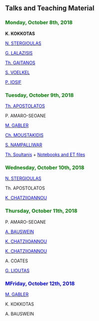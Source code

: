 ## Talks and Teaching Material

### <span style="color:green">Monday, October 8th, 2018</span>

**K. KOKKOTAS**

[<span style="color:blue">N. STERGIOULAS</span>](https://github.com/niksterg/gw_summer2018/raw/master/Stergioulas-1.pdf)

[<span style="color:blue">G. LALAZISIS</span>](https://github.com/niksterg/gw_summer2018/raw/master/Lalazisis.pdf)

[<span style="color:blue">Th. GAITANOS</span>](https://github.com/niksterg/gw_summer2018/raw/master/Gaitanos.pdf)

[<span style="color:blue">S. VOELKEL</span>](https://github.com/niksterg/gw_summer2018/raw/master/Voelkel.pdf)

[<span style="color:blue">P. IOSIF</span>](https://github.com/niksterg/gw_summer2018/raw/master/Iosif.pdf)

### <span style="color:green">Tuesday, October 9th, 2018</span>

[<span style="color:blue">Th. APOSTOLATOS</span>](https://github.com/niksterg/gw_summer2018/raw/master/Apostolatos-1.pdf)

P. AMARO-SEOANE

[<span style="color:blue">M. GABLER</span>](https://github.com/niksterg/gw_summer2018/raw/master/Gabler-1.pdf)

[<span style="color:blue">Ch. MOUSTAKIDIS</span>](https://github.com/niksterg/gw_summer2018/raw/master/Moustakidis.pdf)

[<span style="color:blue">S. NAMPALLIWAR</span>](https://github.com/niksterg/gw_summer2018/raw/master/Nampalliwar.pdf)

[<span style="color:blue">Th. Soultanis</span>](https://github.com/niksterg/gw_summer2018/raw/master/Soultanis.pdf) + [<span style="color:blue">Notebooks and ET files</span>](https://bitbucket.org/thsoulta/et_thessaloniki/src)

### <span style="color:green">Wednesday, October 10th, 2018</span>

[<span style="color:blue">N. STERGIOULAS</span>](https://github.com/niksterg/gw_summer2018/raw/master/Stergioulas-2.pdf)

Th. APOSTOLATOS

[<span style="color:blue">K. CHATZIIOANNOU</span>](https://github.com/niksterg/gw_summer2018/raw/master/Chatziioannou-1.pdf)

### <span style="color:green">Thursday, October 11th, 2018</span>

P. AMARO-SEOANE

[<span style="color:blue">A. BAUSWEIN</span>](https://github.com/niksterg/gw_summer2018/raw/master/Bauswein-1.pdf)

[<span style="color:blue">K. CHATZIIOANNOU</span>](https://github.com/niksterg/gw_summer2018/raw/master/Chatziioannou-2.pdf)

[<span style="color:blue">K. CHATZIIOANNOU</span>](https://github.com/niksterg/gw_summer2018/raw/master/Chatziioannou-3.pdf)

A. COATES

[<span style="color:blue">G. LIOUTAS</span>](https://github.com/niksterg/gw_summer2018/raw/master/Lioutas.pdf)

### <span style="color:blue">MFriday, October 12th, 2018</span>

[<span style="color:blue">M. GABLER</span>](https://github.com/niksterg/gw_summer2018/raw/master/Gabler-2.pdf)

K. KOKKOTAS

A. BAUSWEIN

